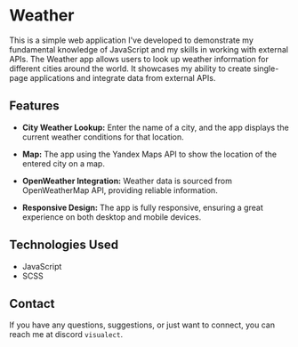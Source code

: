# Weather

This is a simple web application I've developed to demonstrate my fundamental knowledge of JavaScript and my skills in working with external APIs. The Weather app allows users to look up weather information for different cities around the world. It showcases my ability to create single-page applications and integrate data from external APIs.

## Features

- **City Weather Lookup:** Enter the name of a city, and the app displays the current weather conditions for that location.

- **Map:** The app using the Yandex Maps API to show the location of the entered city on a map.

- **OpenWeather Integration:** Weather data is sourced from OpenWeatherMap API, providing reliable information.  

- **Responsive Design:** The app is fully responsive, ensuring a great experience on both desktop and mobile devices.

## Technologies Used

- JavaScript
- SCSS

## Contact

If you have any questions, suggestions, or just want to connect, you can reach me at discord ```visualect```.

